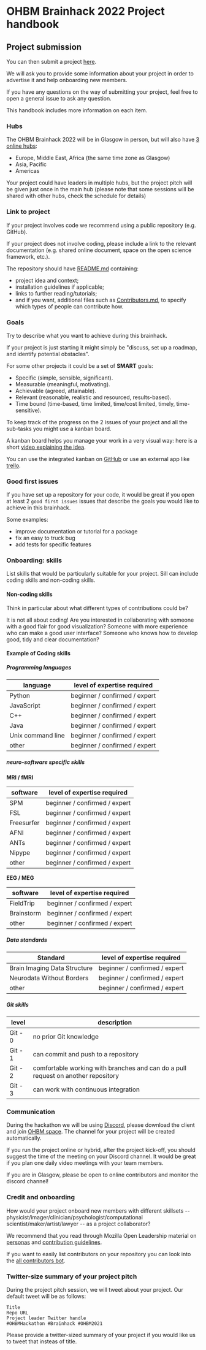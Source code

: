# OHBM Brainhack 2022 Project handbook

## Project submission

You can then submit a project [here](https://github.com/ohbm/hackathon2022/issues/new?assignees=octocat&labels=Hackathon+Project&template=hackathon-project-form.yml&title=%3CMy+Project+Name%3E).

We will ask you to provide some information about your project in order to advertise it and help onboarding new members.

If you have any questions on the way of submitting your project, feel free to open a general issue to ask any question.


This handbook includes more information on each item.

### Hubs

The OHBM Brainhack 2022 will be in Glasgow in person, but will also have [3 online hubs](https://ohbm.github.io/hackathon2022/schedule/):
- Europe, Middle East, Africa (the same time zone as Glasgow)
- Asia, Pacific
- Americas

Your project could have leaders in multiple hubs, but the project pitch will be given just once in the main hub (please note that some sessions will be shared with other hubs, check the schedule for details)


### Link to project

If your project involves code we recommend using a public repository (e.g. GitHub).

If your project does not involve coding, please include a link to the relevant documentation
(e.g. shared online document, space on the open science framework, etc.).

The repository should have [README.md](https://mozilla.github.io/open-leadership-training-series/articles/opening-your-project/write-a-great-project-readme/) containing:
-   project idea and context;
-   installation guidelines if applicable;
-   links to further reading/tutorials;
-   and if you want, additional files such as [Contributors.md](https://mozilla.github.io/open-leadership-training-series/articles/building-communities-of-contributors/write-contributor-guidelines/), to specify which types of people can contribute how.

### Goals

Try to describe what you want to achieve during this brainhack.

If your project is just starting it might simply be "discuss, set up a roadmap, and identify potential obstacles".

For some other projects it could be a set of **SMART** goals:
-   Specific (simple, sensible, significant).
-   Measurable (meaningful, motivating).
-   Achievable (agreed, attainable).
-   Relevant (reasonable, realistic and resourced, results-based).
-   Time bound (time-based, time limited, time/cost limited, timely, time-sensitive).

To keep track of the progress on the 2 issues of your project and all the sub-tasks you might use a kanban board.

A kanban board helps you manage your work in a very visual way: here is a short [video explaining the
idea](https://www.digite.com/kanban/what-is-kanban/).

You can use the integrated kanban on [GitHub](https://help.github.com/en/github/managing-your-work-on-github/about-project-boards) or use an external app like [trello](https://trello.com/).


### Good first issues

If you have set up a repository for your code, it would be great if you open at least 2 `good first issues`
issues that describe the goals you would like to achieve in this brainhack.

Some examples:
-   improve documentation or tutorial for a package
-   fix an easy to truck bug
-   add tests for specific features



### Onboarding: skills

List skills that would be particularly suitable for your project. Sill can include coding skills and non-coding skills.

#### Non-coding skills

Think in particular about what different types of contributions could be?

It is not all about coding! Are you interested in collaborating with someone with a good flair for
good visualization? Someone with more experience who can make a good user interface? Someone who
knows how to develop good, tidy and clear documentation?

#### Example of Coding skills

##### Programming languages


| language          | level of expertise required   |
|-------------------|-------------------------------|
| Python            | beginner / confirmed / expert |
| JavaScript        | beginner / confirmed / expert |
| C++               | beginner / confirmed / expert |
| Java              | beginner / confirmed / expert |
| Unix command line | beginner / confirmed / expert |
| other             | beginner / confirmed / expert |

##### neuro-software specific skills


**MRI / fMRI**

| software   | level of expertise required   |
|------------|-------------------------------|
| SPM        | beginner / confirmed / expert |
| FSL        | beginner / confirmed / expert |
| Freesurfer | beginner / confirmed / expert |
| AFNI       | beginner / confirmed / expert |
| ANTs       | beginner / confirmed / expert |
| Nipype     | beginner / confirmed / expert |
| other      | beginner / confirmed / expert |

**EEG / MEG**

| software   | level of expertise required   |
|------------|-------------------------------|
| FieldTrip  | beginner / confirmed / expert |
| Brainstorm | beginner / confirmed / expert |
| other      | beginner / confirmed / expert |

##### Data standards

| Standard                    | level of expertise required   |
|-----------------------------|-------------------------------|
| Brain Imaging Data Structure| beginner / confirmed / expert |
| Neurodata Without Borders   | beginner / confirmed / expert |
| other                       | beginner / confirmed / expert |


##### Git skills

| level   | description                                                                       |
|---------|-----------------------------------------------------------------------------------|
| Git - 0 | no prior Git knowledge                                                            |
| Git - 1 | can commit and push to a repository                                               |
| Git - 2 | comfortable working with branches and can do a pull request on another repository |
| Git - 3 | can work with continuous integration


### Communication

During the hackathon we will be using [Discord](https://discord.com/), please download the client and join [OHBM space](https://discord.com/invite/qUzW56dZT2). The channel for your project will be created automatically.

If you run the project online or hybrid, after the project kick-off, you should suggest the time of the meeting on your Discord channel.
It would be great if you plan one daily video meetings with your team members.

If you are in Glasgow, please be open to online contributors and monitor the discord channel!



### Credit and onboarding

How would your project onboard new members with different skillsets -- physicist/imager/clinician/psychologist/computational
scientist/maker/artist/lawyer -- as a project collaborator?

We recommend that you read through Mozilla Open Leadership material on
[personas](https://mozilla.github.io/open-leadership-training-series/articles/building-communities-of-contributors/bring-on-contributors-using-personas-and-pathways/) and [contribution guidelines](https://mozilla.github.io/open-leadership-training-series/articles/building-communities-of-contributors/write-contributor-guidelines/).

If you want to easily list contributors on your repository you can look into the [all contributors bot](https://github.com/all-contributors/all-contributors-bot).



### Twitter-size summary of your project pitch
During the project pitch session, we will tweet about your project. Our default tweet will be as follows:

```
Title
Repo URL
Project leader Twitter handle
#OHBMHackathon #Brainhack #OHBM2021
```

Please provide a twitter-sized summary of your project if you would like us to tweet that insteas of title.




